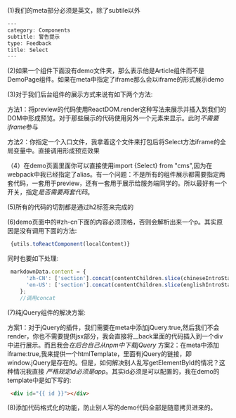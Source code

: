 (1)我们的meta部分必须是英文，除了subtile以外

```js
---
category: Components
subtitle: 警告提示
type: Feedback
title: Select
---
```

(2)如果一个组件下面没有demo文件夹，那么表示他是Article组件而不是DemoPage组件。如果在meta中指定了iframe那么会以iframe的形式展示demo

(3)对于我们后台组件的展示方式来说有如下两个方法:

   方法1：将preview的代码使用ReactDOM.render这种写法来展示并插入到我们的DOM中形成预览。对于那些展示的代码使用另外一个元素来显示。此时*不需要iframe*参与


   方法2：你指定一个入口文件，我拿着这个文件来打包后将Select方法iframe的全局变量中。直接调用形成预览效果

（4）在demo页面里面你可以直接使用import {Select} from "cms",因为在webpack中我已经指定了alias。有一个问题：不是所有的组件展示都需要指定两套代码，一套用于preview，还有一套用于展示给服务端同学的。所以最好有一个开关，指定*是否需要两套代码*。

(5)所有的代码的切割都是通过h2标签来完成的

(6)demo页面中的#zh-cn下面的内容必须顶格，否则会解析出来一个p。其实原因是没有调用下面的方法:

```js
 {utils.toReactComponent(localContent)}
```
同时也要如下处理:

```js
 markdownData.content = {
      'zh-CN': ['section'].concat(contentChildren.slice(chineseIntroStart + 1, englishIntroStart)),
      'en-US': ['section'].concat(contentChildren.slice(englishIntroStart + 1, introEnd)),
    };
    //调用concat
```

(7)纯jQuery组件的解决方案:

  方案1：对于jQuery的插件，我们需要在meta中添加jQuery:true,然后我们不会render，你也不需要提供jsx部分，我会直接将__back里面的代码插入到一个div中进行展示。而且我会*在后台自己从npm中下载jQuery*
  方案2：在meta中添加iframe:true,我来提供一个htmlTemplate，里面有jQuery的链接，即window.jQuery是存在的。但是，如何解决别人乱写getElementById的情况？这种情况我直接 *严格规定id必须是app*。其实id必须是可以配置的，我在demo的template中是如下写的:

```html
 <div id="{{ id }}"></div>
```



(8)添加代码格式化的功能，防止别人写的demo代码全部是随意拷贝进来的。
